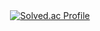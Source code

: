 <div align="center">

<br/><br/>
[![Solved.ac Profile](http://mazassumnida.wtf/api/v2/generate_badge?boj=kwn03110)](https://solved.ac/kwn03110/)<br/>


</div>
